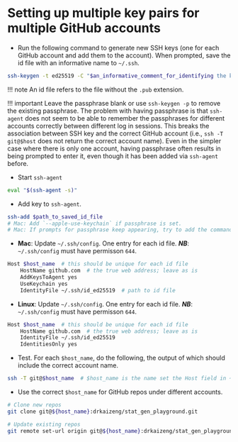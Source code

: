 # Setting up multiple key pairs for multiple GitHub accounts
- Run the following command to generate new SSH keys (one for each GitHub account and add them to the account). When prompted, save the id file with an informative name to `~/.ssh`. 
```bash
ssh-keygen -t ed25519 -C "$an_informative_comment_for_identifying the key"
```
!!! note
    An id file refers to the file without the `.pub` extension.

!!! important
    Leave the passphrase blank or use `ssh-keygen -p` to remove the existing passphrase. The problem with having passphrase is that `ssh-agent` does not seem to be able to remember the passphrases for different accounts correctly between different log in sessions. This breaks the association between SSH key and the correct GitHub account (i.e., `ssh -T git@$host` does not return the correct account name). Even in the simpler case where there is only one account, having passphrase often results in being prompted to enter it, even though it has been added via `ssh-agent` before.

- Start `ssh-agent`
```bash
eval "$(ssh-agent -s)"
```

- Add key to `ssh-agent`. 
```bash
ssh-add $path_to_saved_id_file
# Mac: Add `--apple-use-keychain` if passphrase is set. 
# Mac: If prompts for passphrase keep appearing, try to add the command to `~/.zshrc` or `~/.bashrc`.
```

- **Mac**: Update `~/.ssh/config`. One entry for each id file. ***NB***: `~/.ssh/config` must have permisson `644`.
```bash
Host $host_name  # this should be unique for each id file 
    HostName github.com  # the true web address; leave as is
    AddKeysToAgent yes
    UseKeychain yes
    IdentityFile ~/.ssh/id_ed25519  # path to id file
```

- **Linux**: Update `~/.ssh/config`. One entry for each id file. ***NB***: `~/.ssh/config` must have permisson `644`.
```bash
Host $host_name  # this should be unique for each id file 
    HostName github.com  # the true web address; leave as is
    IdentityFile ~/.ssh/id_ed25519
    IdentitiesOnly yes
```

- Test. For each `$host_name`, do the following, the output of which should include the correct account name.
```bash
ssh -T git@$host_name  # $host_name is the name set the Host field in ~/.ssh/config
```

- Use the correct `$host_name` for GitHub repos under different accounts.
```bash
# Clone new repos
git clone git@${host_name}:drkaizeng/stat_gen_playground.git

# Update existing repos
git remote set-url origin git@${host_name}:drkaizeng/stat_gen_playground.git
```